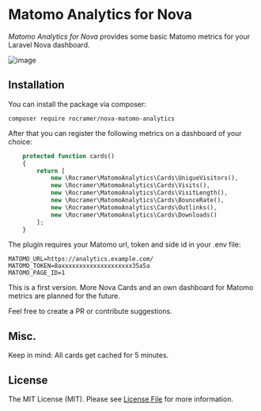 # Matomo Analytics for Nova

*Matomo Analytics for Nova* provides some basic Matomo metrics for your Laravel Nova dashboard.

![image](https://www.robincramer.de/wp-content/uploads/2018/11/matomo-nova.png)


## Installation

You can install the package via composer:

```
composer require rocramer/nova-matomo-analytics
```

After that you can register the following metrics on a dashboard of your choice:

```php
    protected function cards()
    {
        return [
            new \Rocramer\MatomoAnalytics\Cards\UniqueVisitors(),
            new \Rocramer\MatomoAnalytics\Cards\Visits(),
            new \Rocramer\MatomoAnalytics\Cards\VisitLength(),
            new \Rocramer\MatomoAnalytics\Cards\BounceRate(),
            new \Rocramer\MatomoAnalytics\Cards\Outlinks(),
            new \Rocramer\MatomoAnalytics\Cards\Downloads()
        ];
    }
```

The plugin requires your Matomo url, token and side id in your .env file:

```
MATOMO_URL=https://analytics.example.com/
MATOMO_TOKEN=8axxxxxxxxxxxxxxxxxxxx35a5a
MATOMO_PAGE_ID=1
```

This is a first version. More Nova Cards and an own dashboard for Matomo metrics are planned for the future.

Feel free to create a PR or contribute suggestions.

## Misc.

Keep in mind: All cards get cached for 5 minutes.

## License

The MIT License (MIT). Please see [License File](LICENSE.md) for more information.
